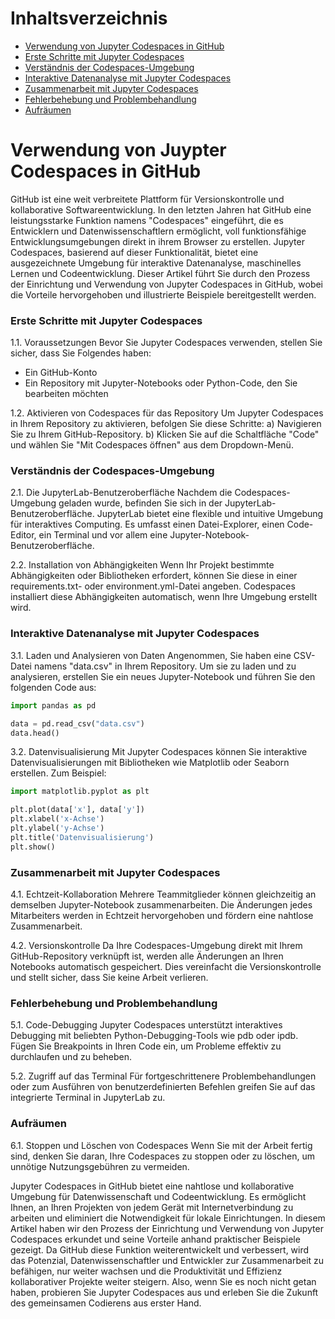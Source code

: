 # Inhaltsverzeichnis

  - [Verwendung von Jupyter Codespaces in GitHub](#verwendung-von-juypter-codespaces-in-github)<br>
  -  [Erste Schritte mit Jupyter Codespaces](#erste-schritte-mit-jupyter-codespaces)<br>
  -  [Verständnis der Codespaces-Umgebung](#verständnis-der-codespaces-umgebung)<br>
  - [Interaktive Datenanalyse mit Jupyter Codespaces](#interaktive-datenanalyse-mit-jupyter-codespaces)<br>
  -  [Zusammenarbeit mit Jupyter Codespaces](#zusammenarbeit-mit-jupyter-codespaces)<br>
  - [Fehlerbehebung und Problembehandlung](#fehlerbehebung-und-problembehandlung)<br>
  - [Aufräumen](#aufräumen)

# Verwendung von Juypter Codespaces in GitHub

GitHub ist eine weit verbreitete Plattform für Versionskontrolle und kollaborative Softwareentwicklung. In den letzten Jahren hat GitHub eine leistungsstarke Funktion namens "Codespaces" eingeführt, die es Entwicklern und Datenwissenschaftlern ermöglicht, voll funktionsfähige Entwicklungsumgebungen direkt in ihrem Browser zu erstellen. Jupyter Codespaces, basierend auf dieser Funktionalität, bietet eine ausgezeichnete Umgebung für interaktive Datenanalyse, maschinelles Lernen und Codeentwicklung. Dieser Artikel führt Sie durch den Prozess der Einrichtung und Verwendung von Jupyter Codespaces in GitHub, wobei die Vorteile hervorgehoben und illustrierte Beispiele bereitgestellt werden.

### Erste Schritte mit Jupyter Codespaces
1.1. Voraussetzungen
Bevor Sie Jupyter Codespaces verwenden, stellen Sie sicher, dass Sie Folgendes haben:
- Ein GitHub-Konto
- Ein Repository mit Jupyter-Notebooks oder Python-Code, den Sie bearbeiten möchten

1.2. Aktivieren von Codespaces für das Repository
Um Jupyter Codespaces in Ihrem Repository zu aktivieren, befolgen Sie diese Schritte:
a) Navigieren Sie zu Ihrem GitHub-Repository.
b) Klicken Sie auf die Schaltfläche "Code" und wählen Sie "Mit Codespaces öffnen" aus dem Dropdown-Menü.

### Verständnis der Codespaces-Umgebung
2.1. Die JupyterLab-Benutzeroberfläche
Nachdem die Codespaces-Umgebung geladen wurde, befinden Sie sich in der JupyterLab-Benutzeroberfläche. JupyterLab bietet eine flexible und intuitive Umgebung für interaktives Computing. Es umfasst einen Datei-Explorer, einen Code-Editor, ein Terminal und vor allem eine Jupyter-Notebook-Benutzeroberfläche.

2.2. Installation von Abhängigkeiten
Wenn Ihr Projekt bestimmte Abhängigkeiten oder Bibliotheken erfordert, können Sie diese in einer requirements.txt- oder environment.yml-Datei angeben. Codespaces installiert diese Abhängigkeiten automatisch, wenn Ihre Umgebung erstellt wird.

### Interaktive Datenanalyse mit Jupyter Codespaces
3.1. Laden und Analysieren von Daten
Angenommen, Sie haben eine CSV-Datei namens "data.csv" in Ihrem Repository. Um sie zu laden und zu analysieren, erstellen Sie ein neues Jupyter-Notebook und führen Sie den folgenden Code aus:

```python
import pandas as pd

data = pd.read_csv("data.csv")
data.head()
```

3.2. Datenvisualisierung
Mit Jupyter Codespaces können Sie interaktive Datenvisualisierungen mit Bibliotheken wie Matplotlib oder Seaborn erstellen. Zum Beispiel:

```python
import matplotlib.pyplot as plt

plt.plot(data['x'], data['y'])
plt.xlabel('x-Achse')
plt.ylabel('y-Achse')
plt.title('Datenvisualisierung')
plt.show()
```

### Zusammenarbeit mit Jupyter Codespaces
4.1. Echtzeit-Kollaboration
Mehrere Teammitglieder können gleichzeitig an demselben Jupyter-Notebook zusammenarbeiten. Die Änderungen jedes Mitarbeiters werden in Echtzeit hervorgehoben und fördern eine nahtlose Zusammenarbeit.

4.2. Versionskontrolle
Da Ihre Codespaces-Umgebung direkt mit Ihrem GitHub-Repository verknüpft ist, werden alle Änderungen an Ihren Notebooks automatisch gespeichert. Dies vereinfacht die Versionskontrolle und stellt sicher, dass Sie keine Arbeit verlieren.

### Fehlerbehebung und Problembehandlung
5.1. Code-Debugging
Jupyter Codespaces unterstützt interaktives Debugging mit beliebten Python-Debugging-Tools wie pdb oder ipdb. Fügen Sie Breakpoints in Ihren Code ein, um Probleme effektiv zu durchlaufen und zu beheben.

5.2. Zugriff auf das Terminal
Für fortgeschrittenere Problembehandlungen oder zum Ausführen von benutzerdefinierten Befehlen greifen Sie auf das integrierte Terminal in JupyterLab zu.

### Aufräumen
6.1. Stoppen und Löschen von Codespaces
Wenn Sie mit der Arbeit fertig sind, denken Sie daran, Ihre Codespaces zu stoppen oder zu löschen, um unnötige Nutzungsgebühren zu vermeiden.

Jupyter Codespaces in GitHub bietet eine nahtlose und kollaborative Umgebung für Datenwissenschaft und Codeentwicklung. Es ermöglicht Ihnen, an Ihren Projekten von jedem Gerät mit Internetverbindung zu arbeiten und eliminiert die Notwendigkeit für lokale Einrichtungen. In diesem Artikel haben wir den Prozess der Einrichtung und Verwendung von Jupyter Codespaces erkundet und seine Vorteile anhand praktischer Beispiele gezeigt. Da GitHub diese Funktion weiterentwickelt und verbessert, wird das Potenzial, Datenwissenschaftler und Entwickler zur Zusammenarbeit zu befähigen, nur weiter wachsen und die Produktivität und Effizienz kollaborativer Projekte weiter steigern. Also, wenn Sie es noch nicht getan haben, probieren Sie Jupyter Codespaces aus und erleben Sie die Zukunft des gemeinsamen Codierens aus erster Hand.

